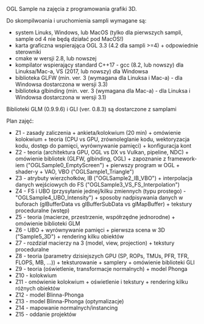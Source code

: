 
OGL Sample na zajęcia z programowania grafiki 3D.

Do skompilwoania i uruchomienia sampli wymagane są:
- system Linuks, Windows, lub MacOS (tylko dla pierwszych sampli, sample od 4 nie będą działać pod MacOS!)
- karta graficzna wspierająca OGL 3.3 (4.2 dla sampli >=4) + odpowiednie sterowniki
- cmake w wersji 2.8, lub nowszej
- kompilator wspierający standard C++17 - gcc (8.2, lub nowszy) dla Linuksa/Mac-a, VS (2017, lub nowszy) dla Windowsa
- biblioteka GLFW (min. ver. 3 (wymagana dla Linuksa i Mac-a) - dla Windowsa dostarczona w wersji 3.3)
- biblioteka glbinding (min. ver. 3 (wymagana dla Mac-a) - dla Linuksa i Windowsa dostarczona w wersji 3.1)

Biblioteki GLM (0.9.9.6) i GLI (ver. 0.8.3) są dostarczone z samplami

Plan zajęć:
- Z1 - zasady zaliczenia + ankieta/kolokwium (20 min) + omówienie kolokwium + teoria (CPU vs GPU, zrównoleglanie kodu, wektoryzacja kodu, dostęp do pamięci, wyrównywanie pamięci) + konfiguracja kont
- Z2 - teoria (architektura GPU, OGL vs DX vs Vulkan, pipeline, NDC) + omówienie bibliotek (GLFW, glbinding, OGL) + zapoznanie z framework-iem ("OGLSample0_EmptyScreen") + pierwszy program w OGL + shader-y + VAO, VBO ("OGLSample1_Triangle")
- Z3 - atrybuty wierzchołków, IB ("OGLSample2_IB_VBO") + interpolacja danych wejściowych do FS ("OGLSample3_VS_FS_Interpolation")
- Z4 - FS i UBO (przysyłanie jednej/kilku zmiennych (typu prostego) - "OGLSample4_UBO_Intensity") + sposoby nadpisywania danych w buforach (glBufferData vs glBufferSubData vs glMapBuffer) + tekstury proceduralne (wstęp)
- Z5 - teoria (macierze, przestrzenie, współrzędne jednorodne) + omówienie biblioteki GLM
- Z6 - UBO + wyrównywanie pamięci + pierwsza scena w 3D ("Sample5_3D") + rendering kilku obiektów
- Z7 - rozdział macierzy na 3 (model, view, projection) + tekstury proceduralne
- Z8 - teoria (parametry dzisiejszych GPU (SP, ROPs, TMUs, PFR, TFR, FLOPS, MB, ...)) + teksturowanie + samplery + omówienie biblioteki GLI
- Z9 - teoria (oświetlenie, transformacje normalnych) + model Phonga
- Z10 - kolokwium
- Z11 - omówienie kolokwium + oświetlenie i tekstury + rendering kilku różnych obiektów
- Z12 - model Blinna-Phonga
- Z13 - model Blinna-Phonga (optymalizacje)
- Z14 - mapowanie normalnych/instancing
- Z15 - oddanie projektów
